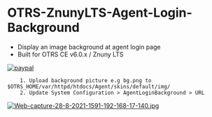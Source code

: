 # OTRS-ZnunyLTS-Agent-Login-Background
- Display an image background at agent login page 
- Built for OTRS CE v6.0.x / Znuny LTS 

[![paypal](https://www.paypalobjects.com/en_US/i/btn/btn_donateCC_LG.gif)](https://paypal.me/MohdAzfar?locale.x=en_US)  

        1. Upload background picture e.g bg.png to $OTRS_HOME/var/httpd/htdocs/Agent/skins/default/img/  
        2. Update System Configuration > AgentLoginBackground > URL  
  
[![Web-capture-28-8-2021-1591-192-168-17-140.jpg](https://i.postimg.cc/MTgCQ3kY/Web-capture-28-8-2021-1591-192-168-17-140.jpg)](https://postimg.cc/5YqKc32H)  

